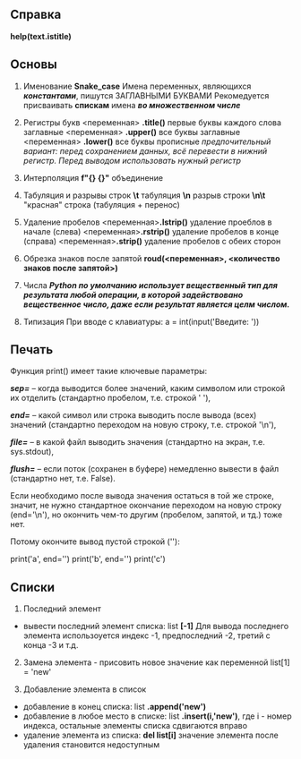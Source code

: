 ## Справка
**help(text.istitle)**

## Основы

1. Именование 
**Snake_case**
Имена переменных, являющихся ***константами***, пишутся ЗАГЛАВНЫМИ БУКВАМИ
Рекомедуется присваивать **спискам** имена ***во множественном числе***

2. Регистры букв
<переменная> **.title()** первые буквы каждого слова заглавные
<переменная> **.upper()** все буквы заглавные
<переменная> **.lower()** все буквы прописные
*предпочительный вариант: перед сохранением данных, всё перевести в нижний регистр. Перед выводом использовать нужный регистр*

3. Интерполяция
**f"{} {}"** объединение

4. Табуляция и разрывы строк
**\t**  табуляция
**\n**  разрыв строки
**\n\t** "красная" строка (табуляция + перенос)   

5. Удаление пробелов
<переменная>**.lstrip()** удаление проеблов в начале (слева)
<переменная>**.rstrip()** удаление пробелов в конце (справа)
<переменная>**.strip()** удаление пробелов c обеих сторон

6. Обрезка знаков после запятой
**roud(<переменная>, <количество знаков после запятой>)** 

7. Числа 
***Python по умолчанию использует вещественный тип для результата любой операции, в которой задействовано вещественное число, даже если результат является целм числом.***

8. Типизация
При вводе с клавиатуры: a = int(input('Введите: '))

## Печать

Функция print() имеет такие ключевые параметры:

***sep=*** – когда выводится более значений, каким символом или строкой их отделить (стандартно пробелом, т.е. строкой ' '),

***end=*** – какой символ или строка выводить после вывода (всех) значений
(стандартно переходом на новую строку, т.е. строкой '\n'),

***file=*** – в какой файл выводить значения 
(стандартно на экран, т.е. sys.stdout),

***flush=*** – если поток (сохранен в буфере) немедленно вывести в файл
(стандартно нет, т.е. False).

Если необходимо после вывода значения остаться в той же строке, значит, не нужно стандартное окончание переходом на новую строку (end='\n'), но окончить чем-то другим (пробелом, запятой, и тд.) тоже нет.

Потому окончите вывод пустой строкой (''):

print('a', end='')
print('b', end='')
print('c')

## Списки
1. Последний элемент
* вывести последний элемент списка: list **[-1]**
Для вывода последнего элемента использоуется индекс -1, предпоследний  -2, третий с конца  -3 и т.д.

2. Замена элемента - присовить новое значение как переменной
list[1] = 'new'

3. Добавление элемента в список
* добавление в конец списка: list **.append('new')**
* добавление в любое место в списке: list **.insert(i,'new')**, где i - номер индекса,
остальные элементы списка сдвигаются вправо
* удаление элемента из списка: **del list[i]**
значение элемента после удаления становится недоступным
